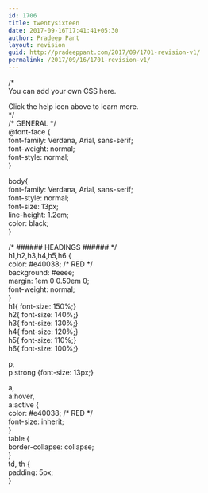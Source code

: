 ```yaml
---
id: 1706
title: twentysixteen
date: 2017-09-16T17:41:41+05:30
author: Pradeep Pant
layout: revision
guid: http://pradeeppant.com/2017/09/1701-revision-v1/
permalink: /2017/09/16/1701-revision-v1/
---
```

/*  
You can add your own CSS here.

Click the help icon above to learn more.  
*/  
/\* GENERAL \*/  
@font-face {  
font-family: Verdana, Arial, sans-serif;  
font-weight: normal;  
font-style: normal;  
}

body{  
font-family: Verdana, Arial, sans-serif;  
font-style: normal;  
font-size: 13px;  
line-height: 1.2em;  
color: black;  
}

/\* ###### HEADINGS ###### \*/  
h1,h2,h3,h4,h5,h6 {  
color: #e40038; /\* RED \*/  
background: #eeee;  
margin: 1em 0 0.50em 0;  
font-weight: normal;  
}  
h1{ font-size: 150%;}  
h2{ font-size: 140%;}  
h3{ font-size: 130%;}  
h4{ font-size: 120%;}  
h5{ font-size: 110%;}  
h6{ font-size: 100%;}

p,  
p strong {font-size: 13px;}

a,  
a:hover,  
a:active {  
color: #e40038; /\* RED \*/  
font-size: inherit;  
}  
table {  
border-collapse: collapse;  
}  
td, th {  
padding: 5px;  
}